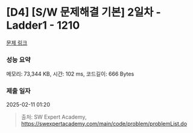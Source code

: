 # [D4] [S/W 문제해결 기본] 2일차 - Ladder1 - 1210 

[문제 링크](https://swexpertacademy.com/main/code/problem/problemDetail.do?contestProbId=AV14ABYKADACFAYh) 

### 성능 요약

메모리: 73,344 KB, 시간: 102 ms, 코드길이: 666 Bytes

### 제출 일자

2025-02-11 01:20



> 출처: SW Expert Academy, https://swexpertacademy.com/main/code/problem/problemList.do